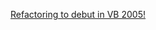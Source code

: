 <a href="http://addressof.com/blog/archive/2005/04/20/1804.aspx" title="" target="_blank">Refactoring to debut in VB 2005!</a>